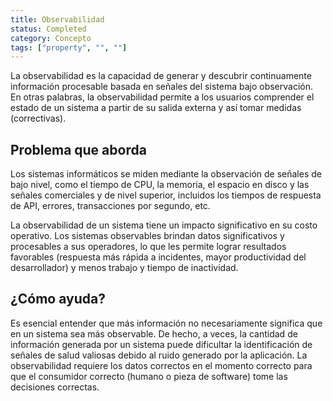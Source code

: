```yaml
---
title: Observabilidad
status: Completed
category: Concepto
tags: ["property", "", ""]
---
```


La observabilidad es la capacidad de generar y descubrir continuamente información procesable basada en señales del sistema bajo observación.
En otras palabras, la observabilidad permite a los usuarios comprender el estado de un sistema a partir de su salida externa y así tomar medidas (correctivas).

## Problema que aborda

Los sistemas informáticos se miden mediante la observación de señales de bajo nivel, como el tiempo de CPU, la memoria, el espacio en disco y las señales comerciales y de nivel superior, incluidos los tiempos de respuesta de API, errores, transacciones por segundo, etc.

La observabilidad de un sistema tiene un impacto significativo en su costo operativo.
Los sistemas observables brindan datos significativos y procesables a sus operadores, lo que les permite lograr resultados favorables (respuesta más rápida a incidentes, mayor productividad del desarrollador) y menos trabajo y tiempo de inactividad.

## ¿Cómo ayuda?

Es esencial entender que más información no necesariamente significa que en un sistema sea más observable.
De hecho, a veces, la cantidad de información generada por un sistema puede dificultar la identificación de señales de salud valiosas debido al ruido generado por la aplicación.
La observabilidad requiere los datos correctos en el momento correcto para que el consumidor correcto (humano o pieza de software) tome las decisiones correctas.
